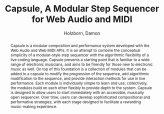 --- 
title: "Capsule, A Modular Step Sequencer for Web Audio and MIDI" 
abstract: "Capsule is a modular composition and performance system developed with the Web Audio and Web MIDI APIs. It is an attempt to combine the conceptual simplicity of a modular-style step sequencer with the algorithmic flexibility of a live coding language. Capsule presents a starting point that is familiar to a wide range of electronic musicians, and aims to be friendly for those new to electronic music as well. On top of this foundation is a collection of modules that can be added to a capsule to modify the progression of the sequence, add algorithmic modification to the sequence, and provide interaction methods for use in live performance. Each module is individually simple to learn and use; collectively, the modules build on each other flexibly to provide depth to the system. Capsule is designed to allow users to start immediately with an accessible, musically open sequencer. Over time, users can develop sophisticated compositional and performative strategies, with each stage designed to facilitate a rewarding music-making experience." 
address: "Atlanta, GA, USA" 
author: "Holzborn, Damon"
webAuthor: "Damon Holzborn" 
booktitle: "Proceedings of the International Web Audio Conference" 
editor: "Freeman, Jason and Lerch, Alexander and Paradis, Matthew" 
month: "April"
pages: "" 
publisher: "Georgia Tech" 
series: "WAC '16"
track: "Talk"  
year: "2016" 
id: "2016_EA_58" 
tags: year2016
media: https://smartech.gatech.edu/bitstream/handle/1853/54663/capsule_videostream.html?sequence=8&isAllowed=y 
pdflink: /_data/papers/pdf/2016/2016_58.pdf
ISSN: 2663-5844
---